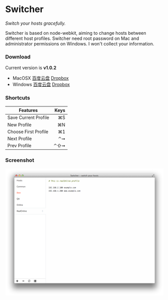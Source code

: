 Switcher
========

*Switch your hosts gracefully.*

Switcher is based on node-webkit, aiming to change hosts between different host profiles. Switcher need root password on Mac and administrator permissions on Windows. I won't collect your information.

### Download

Current version is **v1.0.2**

* MacOSX [百度云盘](http://pan.baidu.com/s/1o615SPc) [Dropbox](https://www.dropbox.com/s/w250e7jlslvlxsg/Switcher.1.0.2-mac.zip)
* Windows [百度云盘](http://pan.baidu.com/s/11ovCy) [Dropbox](https://www.dropbox.com/s/5f95o4hpx921ft4/Switcher.1.0.2-win.zip)

### Shortcuts

| Features	| Keys |
|----------------------	|-----:|
| Save Current Profile 	| ⌘S  	|
| New Profile          	| ⌘N  	|
| Choose First Profile 	| ⌘1  	|
| Next Profile         	| ⌃➞  	|
| Prev Profile         	| ⌃⇧➞ 	|

### Screenshot

![](./asset/screenshot.png)
